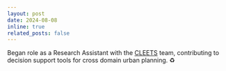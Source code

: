 ```yaml
---
layout: post
date: 2024-08-08
inline: true
related_posts: false
---
```


Began role as a Research Assistant with the <a href="https://www.cleets-global-center.org/">CLEETS</a> team, contributing to decision support tools for cross domain urban planning. ♻️
